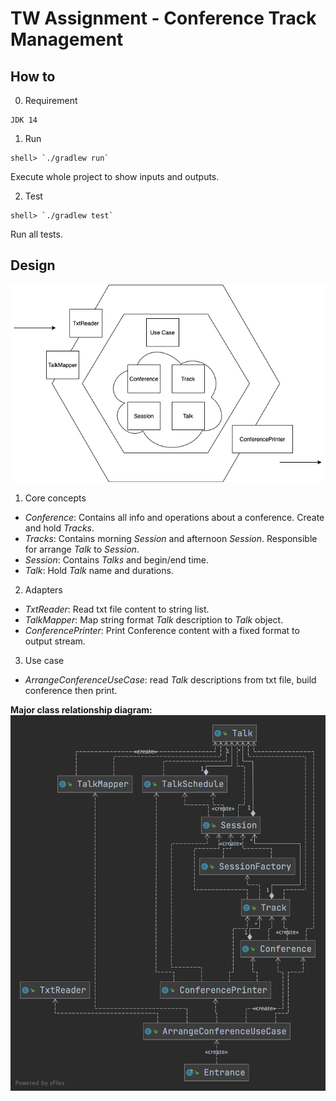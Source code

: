 # TW Assignment - Conference Track Management

## How to
0. Requirement
```
JDK 14
```
1. Run
```shell
shell> `./gradlew run`
```
Execute whole project to show inputs and outputs.

2. Test
```shell
shell> `./gradlew test`
```
Run all tests.

## Design
![img](design/structure.png)

1. Core concepts
- *Conference*: Contains all info and operations about a conference. Create and hold *Tracks*.
- *Tracks*: Contains morning *Session* and afternoon *Session*. Responsible for arrange *Talk* to *Session*.
- *Session*: Contains *Talks* and begin/end time.
- *Talk*: Hold *Talk* name and durations.

2. Adapters
- *TxtReader*: Read txt file content to string list.
- *TalkMapper*: Map string format *Talk* description to *Talk* object.
- *ConferencePrinter*: Print Conference content with a fixed format to output stream.

3. Use case
- *ArrangeConferenceUseCase*: read *Talk* descriptions from txt file, build conference then print.

**Major class relationship diagram:**
![img](design/major-class-diagram.png)